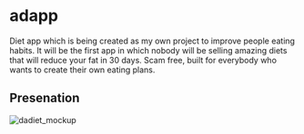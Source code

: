 # adapp

Diet app which is being created as my own project to improve people eating habits. It will be the first app in which nobody will be selling amazing diets that will reduce your fat in 30 days.  Scam free, built for everybody who wants to create their own eating plans. 

## Presenation 
![dadiet_mockup](https://user-images.githubusercontent.com/90191027/231772672-1a781b62-b1f6-4e29-8d06-f1aa43e3ef01.png)

